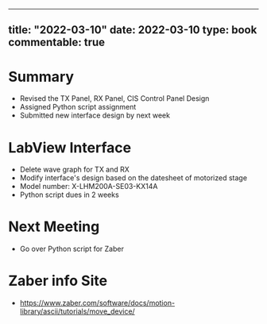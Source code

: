 
---
title: "2022-03-10"
date: 2022-03-10
type: book
commentable: true
---

# Summary
- Revised the TX Panel, RX Panel, CIS Control Panel Design
- Assigned Python script assignment
- Submitted new interface design by next week

# LabView Interface

- Delete wave graph for TX and RX
- Modify interface's design based on the datesheet of motorized stage
- Model number: X-LHM200A-SE03-KX14A
- Python script dues in 2 weeks

# Next Meeting
- Go over Python script for Zaber

# Zaber info Site
- https://www.zaber.com/software/docs/motion-library/ascii/tutorials/move_device/

